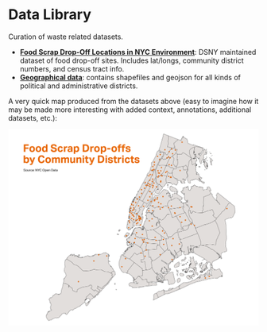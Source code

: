 # Data Library
Curation of waste related datasets.

+ **[Food Scrap Drop-Off Locations in NYC Environment](https://data.cityofnewyork.us/Environment/Food-Scrap-Drop-Off-Locations-in-NYC/if26-z6xq)**: DSNY maintained dataset of food drop-off sites. Includes lat/longs, community district numbers, and census tract info. 
+ **[Geographical data](https://www1.nyc.gov/site/planning/data-maps/open-data/districts-download-metadata.page)**: contains shapefiles and geojson for all kinds of political and administrative districts. 

A very quick map produced from the datasets above (easy to imagine how it may be made more interesting with added context, annotations, additional datasets, etc.): 

![NYC Map of Community Districts Showing Drop-off Sites as Points](assets/drop-offs.png)
